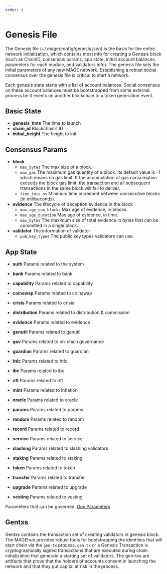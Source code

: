 ```yaml
---
order: 4
---
```


# Genesis File

The Genesis file (~/.mage/config/genesis.json) is the basis for the entire network initialization, which contains most info for creating a Genesis block (such as ChainID, consensus params, app state, initial account balances, parameters for each module, and validators info).
The genesis file sets the initial parameters of any new MAGE network. Establishing a robust social consensus over the genesis file is critical to start a network.

Each genesis state starts with a list of account balances. Social consensus on these account balances must be bootstrapped from some external process be it events on another blockchain to a token generation event.

## Basic State

* **genesis_time** The time to launch
* **chain_id**     Blockchain’s ID
* **initial_height** The height to init

## Consensus Params

* **block**
  * `max_bytes` The max size of a block.
  * `max_gas`  The maximum gas quantity of a block. Its default value is -1 which means no gas limit. If the accumulation of gas consumption exceeds the block gas limit, the transaction and all subsequent transactions in the same block will fail to deliver.
  * `time_iota_ms` Minimum time increment between consecutive blocks (in milliseconds).
* **evidence**   The lifecycle of deception evidence in the block
  * `max_age_num_blocks` Max age of evidence, in blocks.
  * `max_age_duration`  Max age of evidence, in time.
  * `max_bytes` The maximum size of total evidence in bytes that can be committed in a single block.
* **validator**  The information of validator
  * `pub_key_types` The public key types validators can use.

## App State

* **auth** Params related to the system

* **bank** Params related to bank

* **capability** Params related to capability

* **coinswap** Params related to coinswap

* **crisis** Params related to crisis

* **distribution** Params related to distribution & commission

* **evidence** Params related to evidence

* **genutil** Params related to genutil

* **gov**  Params related to on-chain governance

* **guardian** Params related to guardian

* **htlc** Params related to  htlc

* **ibc** Params related to  ibc

* **nft** Params related to  nft

* **mint**  Params related to inflation

* **oracle**  Params related to oracle

* **params**  Params related to params

* **random**  Params related to random

* **record**  Params related to record

* **service**  Params related to service

* **slashing**  Params related to slashing validators

* **staking**  Params related to staking

* **token**  Params related to token

* **transfer**  Params related to transfer

* **upgrade** Params related to upgrade

* **vesting** Params related to vesting

Parameters that can be governed: [Gov Parameters](gov-params.md)

## Gentxs

Gentxs contains the transaction set of creating validators in genesis block.
The MAGEhub provides robust tools for bootstrapping the identities that will start chain via the `gen-tx` process. `gen-tx` or a Genesis Transaction is cryptographically signed transactions that are executed during chain initialization that generate a starting set of validators.
The gen-txs are artifacts that prove that the holders of accounts consent in launching the network and that they put capital at risk in the process.
